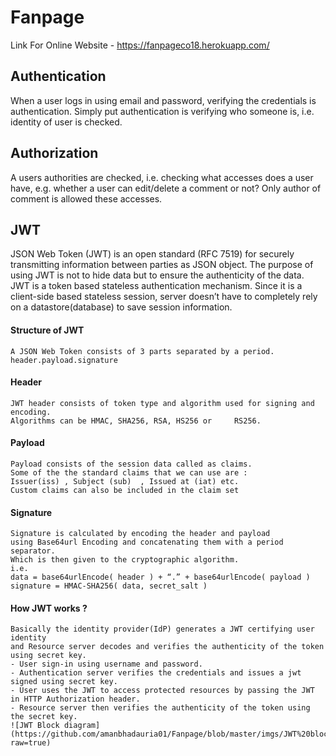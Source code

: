# Fanpage
Link For Online Website - https://fanpageco18.herokuapp.com/
## Authentication
 When a user logs in using email and password, verifying the credentials is authentication.
 Simply put authentication is verifying who someone is, i.e. identity of user is checked.
## Authorization
 A users authorities are checked, i.e. checking what accesses does a user have, e.g. 
 whether a user can edit/delete a comment or not? Only author of comment is allowed these accesses.
## JWT
 JSON Web Token (JWT) is an open standard (RFC 7519) for securely transmitting information between parties as JSON object.
 The purpose of using JWT is not to hide data but to ensure the authenticity of the data.   
 JWT is a token based stateless authentication mechanism. Since it is a client-side based stateless session, server doesn’t have to completely rely on a datastore(database) to save session information. 
#### Structure of JWT
    A JSON Web Token consists of 3 parts separated by a period.
    header.payload.signature
#### Header 
    JWT header consists of token type and algorithm used for signing and encoding. 
    Algorithms can be HMAC, SHA256, RSA, HS256 or     RS256.
#### Payload   
    Payload consists of the session data called as claims. 
    Some of the the standard claims that we can use are : 
    Issuer(iss) , Subject (sub)  , Issued at (iat) etc.
    Custom claims can also be included in the claim set
#### Signature
    Signature is calculated by encoding the header and payload 
    using Base64url Encoding and concatenating them with a period separator.  
    Which is then given to the cryptographic algorithm.
    i.e.  
    data = base64urlEncode( header ) + “.” + base64urlEncode( payload )
    signature = HMAC-SHA256( data, secret_salt )   
#### How JWT works ? 
    Basically the identity provider(IdP) generates a JWT certifying user identity 
    and Resource server decodes and verifies the authenticity of the token using secret key.
    - User sign-in using username and password.
    - Authentication server verifies the credentials and issues a jwt signed using secret key.
    - User uses the JWT to access protected resources by passing the JWT in HTTP Authorization header.
    - Resource server then verifies the authenticity of the token using the secret key.
    ![JWT Block diagram](https://github.com/amanbhadauria01/Fanpage/blob/master/imgs/JWT%20block%20diagram.png?raw=true)

